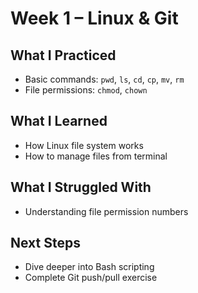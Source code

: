 # Week 1 – Linux & Git

## What I Practiced
- Basic commands: `pwd`, `ls`, `cd`, `cp`, `mv`, `rm`
- File permissions: `chmod`, `chown`

## What I Learned
- How Linux file system works
- How to manage files from terminal

## What I Struggled With
- Understanding file permission numbers

## Next Steps
- Dive deeper into Bash scripting
- Complete Git push/pull exercise
